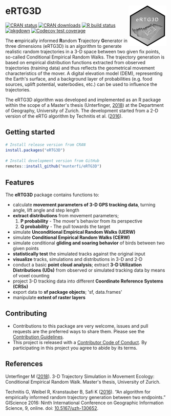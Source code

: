 # eRTG3D <img src="man/figures/logo.png" align="right" alt="" width="120" />
<!-- badges: start -->
[![CRAN status](https://www.r-pkg.org/badges/version/eRTG3D)](https://CRAN.R-project.org/package=eRTG3D)
[![CRAN downloads](https://cranlogs.r-pkg.org/badges/last-month/eRTG3D?color=brightgreen)](https://CRAN.R-project.org/package=eRTG3D)
[![R build status](https://github.com/munterfi/eRTG3D/workflows/R-CMD-check/badge.svg)](https://github.com/munterfi/eRTG3D/actions)
[![pkgdown](https://github.com/munterfi/eRTG3D/workflows/pkgdown/badge.svg)](https://github.com/munterfi/eRTG3D/actions)
[![Codecov test coverage](https://codecov.io/gh/munterfi/eRTG3D/branch/master/graph/badge.svg)](https://codecov.io/gh/munterfi/eRTG3D?branch=master)
<!-- badges: end -->

The **e**mpirically informed **R**andom **T**rajectory **G**enerator in three dimensions (eRTG3D)
is an algorithm to generate realistic random trajectories in a 3-D space
between two given fix points, so-called Conditional Empirical Random Walks. The trajectory generation is based on empirical distribution functions extracted from observed trajectories (training data) and thus reflects the geometrical movement characteristics of the mover. A digital elevation model (DEM), representing the Earth's surface, and a background layer of probabilities (e.g. food sources, uplift potential, waterbodies, etc.) can be used to influence the trajectories.

The eRTG3D algorithm was developed and implemented as an R package within the scope of a Master's thesis (Unterfinger, [2018](https://www.geo.uzh.ch/dam/jcr:6194e41e-055c-4635-9807-53c5a54a3be7/MasterThesis_Unterfinger_2018.pdf)) at the Department of Geography, University of Zurich. The development started from a 2-D version of the eRTG algorithm by Technitis et al. ([2016](https://doi.org/10.5167/uzh-130652)).

## Getting started

``` r
# Install release version from CRAN
install.packages("eRTG3D")

# Install development version from GitHub
remotes::install_github("munterfi/eRTG3D")
```

## Features

The **eRTG3D** package contains functions to:

* calculate **movement parameters of 3-D GPS tracking data**, turning angle, lift angle and step length
* **extract distributions** from movement parameters;
    1. **P probability** - The mover's behavior from its perspective
    2. **Q probability** - The pull towards the target
* simulate **Unconditional Empirical Random Walks (UERW)**
* simulate **Conditional Empirical Random Walks (CERW)**
* simulate conditional **gliding and soaring behavior** of birds between two given points
* **statistically test** the simulated tracks against the original input
* **visualize** tracks, simulations and distributions in 3-D and 2-D
* conduct a basic **point cloud analysis**; extract **3-D Utilization Distributions (UDs)** from observed or simulated tracking data by means of voxel counting
* project 3-D tracking data into different **Coordinate Reference Systems (CRSs)**
* export data to **sf package objects**; 'sf, data.frames'
* manipulate **extent of raster layers**

## Contributing

* Contributions to this package are very welcome, issues and pull requests are the preferred ways to share them. Please see the [Contribution Guidelines](https://github.com/munterfi/eRTG3D/blob/master/.github/CONTRIBUTING.md).
* This project is released with a [Contributor Code of Conduct](https://github.com/munterfi/eRTG3D/blob/master/.github/CODE_OF_CONDUCT.md). By participating in this project you agree to abide by its terms.

## References

Unterfinger M ([2018](https://www.geo.uzh.ch/dam/jcr:6194e41e-055c-4635-9807-53c5a54a3be7/MasterThesis_Unterfinger_2018.pdf)). 3-D Trajectory Simulation in Movement Ecology: Conditional Empirical Random Walk. Master's thesis, University of Zurich.

Technitis G, Weibel R, Kranstauber B, Safi K ([2016](https://doi.org/10.5167/uzh-130652)). “An algorithm for empirically informed random trajectory generation between two endpoints.” GIScience 2016: Ninth International Conference on Geographic Information Science, 9, online. doi: [10.5167/uzh-130652](https://doi.org/10.5167/uzh-130652).

